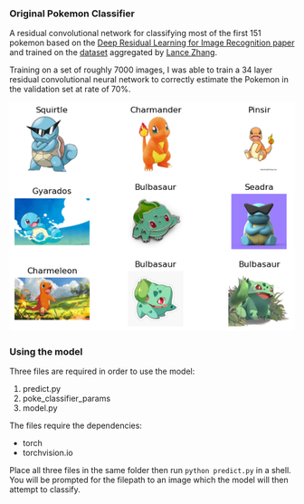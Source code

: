 ### Original Pokemon Classifier
A residual convolutional network for classifying most of the first 151 pokemon based on the [Deep Residual Learning for Image Recognition paper](https://arxiv.org/abs/1512.03385) and trained on the [dataset](https://www.kaggle.com/datasets/lantian773030/pokemonclassification) aggregated by [Lance Zhang](https://www.kaggle.com/lantian773030).

Training on a set of roughly 7000 images, I was able to train a 34 layer residual convolutional neural network to correctly estimate the Pokemon in the validation set at rate of 70%.

![pokemon prediction](./prediction_using_poke_classifier.png)

### Using the model
Three files are required in order to use the model:
1. predict.py
2. poke_classifier_params
3. model.py

The files require the dependencies:
- torch
- torchvision.io

Place all three files in the same folder then run `python predict.py` in a shell. You will be prompted for the filepath to an image which the model will then attempt to classify.
